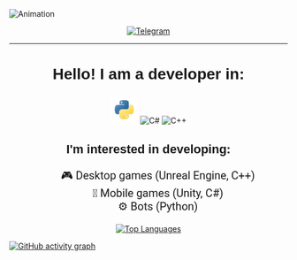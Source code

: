 <img src="https://media2.giphy.com/media/bMyW51TS3QVVIPulMG/giphy.gif?cid=6c09b95287bj7rj2v93ecrn3166y6fah0res9fj1dqt6qkae&ep=v1_internal_gif_by_id&rid=giphy.gif&ct=g" alt="Animation" width="300" height="150">

<p align="center">
  <a href="https://t.me/foxkk1">
    <img src="https://img.shields.io/badge/Telegram-Join%20Me!-blue.svg?style=for-the-badge&logo=telegram&logoColor=white" alt="Telegram">
  </a>
</p>

<hr>

<h2 align="center" style="font-family: 'Poppins', sans-serif; font-size: 28px;">Hello! I am a developer in:</h2>

<p align="center">
  <img src="https://raw.githubusercontent.com/github/explore/80688e429a7d4ef2fca1e82350fe8e3517d3494d/topics/python/python.png" alt="Python" width="50" height="50">
  <img src="https://cdn.iconscout.com/icon/free/png-512/free-csharp-2-1175241.png" alt="C#" width="50" height="50">
  <img src="https://upload.wikimedia.org/wikipedia/commons/1/18/ISO_C%2B%2B_Logo.svg" alt="C++" width="50" height="50">
</p>

<h2 align="center" style="font-family: 'Montserrat', sans-serif; font-size: 22px; font-weight: bold;">
  I'm interested in developing:
</h2>

<ul style="font-family: 'Roboto', sans-serif; font-size: 20px; text-align: center; list-style-type: none;">
  <li>🎮 Desktop games (Unreal Engine, C++)</li>
  <li>📱 Mobile games (Unity, C#)</li>
  <li>⚙️ Bots (Python)</li>
</ul>

<p align="center">
  <a href="https://github.com/anuraghazra/github-readme-stats">
    <img src="https://github-readme-stats.vercel.app/api/top-langs/?username=FoxikkS&layout=compact&theme=dark&hide_border=true" alt="Top Languages" />
  </a>
</p>

<a href="https://github.com/ashutosh00710/github-readme-activity-graph">
  <img src="https://github-readme-activity-graph.vercel.app/graph?username=FoxikkS&bg_color=000000&color=00ff00&line=00ff00&point=00ff00&area=true&hide_border=true" alt="GitHub activity graph" />
</a>

